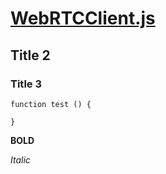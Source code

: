 
# [WebRTCClient.js](./WebRTCClient.js)

## Title 2

### Title 3

``` 
function test () {

}
```

**BOLD**

*Italic*
